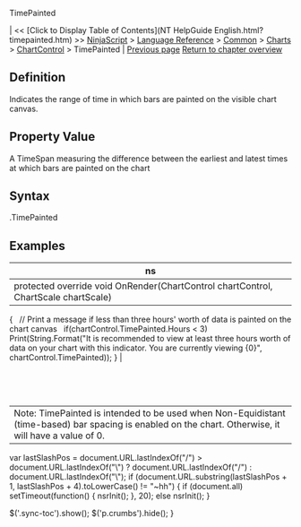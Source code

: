 ﻿










 


TimePainted







| &lt;&lt; [Click to Display Table of Contents](NT HelpGuide English.html?timepainted.htm) &gt;&gt;
 [NinjaScript](ninjascript.htm) &gt; [Language Reference](language_reference_wip.htm) &gt; [Common](common.htm) &gt; [Charts](chart.htm) &gt; [ChartControl](chartcontrol.htm) &gt;
TimePainted | [Previous page](chartcontrol_strategies.htm)
[Return to chapter overview](chartcontrol.htm)










Definition
----------


Indicates the range of time in which bars are painted on the visible chart canvas.



Property Value
--------------


A TimeSpan measuring the difference between the earliest and latest times at which bars are painted on the chart



Syntax
------


<chartcontrol>.TimePainted



Examples
--------




| ns |
| --- |
| protected override void OnRender(ChartControl chartControl, ChartScale chartScale)
{
   // Print a message if less than three hours' worth of data is painted on the chart canvas
   if(chartControl.TimePainted.Hours &lt; 3)
       Print(String.Format("It is recommended to view at least three hours worth of data on your chart with this indicator. You are currently viewing {0}", chartControl.TimePainted));
} |



 


 




|  |
| --- |
| Note: TimePainted is intended to be used when Non-Equidistant (time-based) bar spacing is enabled on the chart. Otherwise, it will have a value of 0. |






 
 var lastSlashPos = document.URL.lastIndexOf("/") &gt; document.URL.lastIndexOf("\\") ? document.URL.lastIndexOf("/") : document.URL.lastIndexOf("\\");
 if (document.URL.substring(lastSlashPos + 1, lastSlashPos + 4).toLowerCase() != "~hh") {
 if (document.all) setTimeout(function() {
 nsrInit();
 }, 20);
 else nsrInit();
 }
 
 
 $('.sync-toc').show();
 $('p.crumbs').hide();
 }
 
 
 



</chartcontrol>